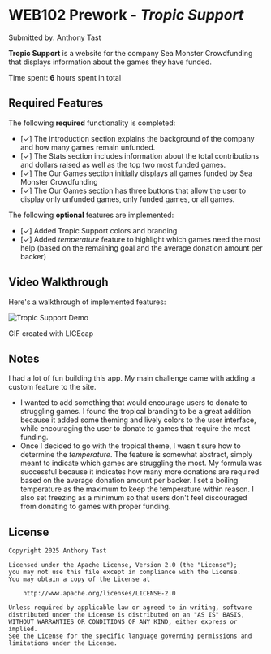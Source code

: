 # WEB102 Prework - *Tropic Support*

Submitted by: Anthony Tast

**Tropic Support** is a website for the company Sea Monster Crowdfunding that displays information about the games they have funded.

Time spent: **6** hours spent in total

## Required Features

The following **required** functionality is completed:

* [✓] The introduction section explains the background of the company and how many games remain unfunded.
* [✓] The Stats section includes information about the total contributions and dollars raised as well as the top two most funded games.
* [✓] The Our Games section initially displays all games funded by Sea Monster Crowdfunding
* [✓] The Our Games section has three buttons that allow the user to display only unfunded games, only funded games, or all games.

The following **optional** features are implemented:

* [✓] Added Tropic Support colors and branding
* [✓] Added *temperature* feature to highlight which games need the most help (based on the remaining goal and the average donation amount per backer)

## Video Walkthrough

Here's a walkthrough of implemented features:

![Tropic Support Demo](assets/TropicSupportWeb.gif)

<!-- Replace this with whatever GIF tool you used! -->
GIF created with LICEcap  
<!-- Recommended tools:
[Kap](https://getkap.co/) for macOS
[ScreenToGif](https://www.screentogif.com/) for Windows
[peek](https://github.com/phw/peek) for Linux. -->

## Notes

I had a lot of fun building this app. My main challenge came with adding a custom feature to the site.

* I wanted to add something that would encourage users to donate to struggling games. I found the tropical branding to be a great addition because it added some theming and lively colors to the user interface, while encouraging the user to donate to games that require the most funding.
* Once I decided to go with the tropical theme, I wasn't sure how to determine the *temperature*. The feature is somewhat abstract, simply meant to indicate which games are struggling the most. My formula was successful because it indicates how many more donations are required based on the average donation amount per backer. I set a boiling temperature as the maximum to keep the temperature within reason. I also set freezing as a minimum so that users don't feel discouraged from donating to games with proper funding.

## License

    Copyright 2025 Anthony Tast

    Licensed under the Apache License, Version 2.0 (the "License");
    you may not use this file except in compliance with the License.
    You may obtain a copy of the License at

        http://www.apache.org/licenses/LICENSE-2.0

    Unless required by applicable law or agreed to in writing, software
    distributed under the License is distributed on an "AS IS" BASIS,
    WITHOUT WARRANTIES OR CONDITIONS OF ANY KIND, either express or implied.
    See the License for the specific language governing permissions and
    limitations under the License.
